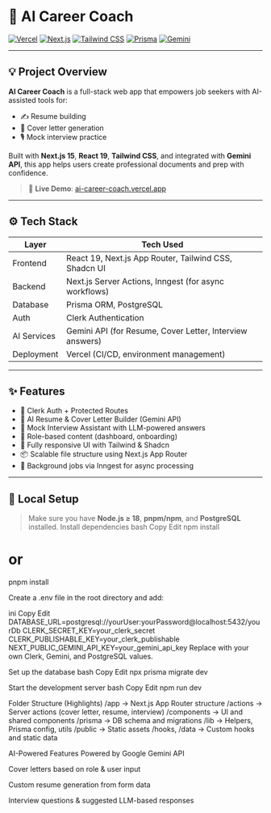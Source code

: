 # 🚀 AI Career Coach

[![Vercel](https://img.shields.io/badge/deployed%20on-vercel-brightgreen?logo=vercel)](https://ai-career-coach-mu.vercel.app/)
[![Next.js](https://img.shields.io/badge/built%20with-Next.js-black?logo=next.js)](https://nextjs.org/)
[![Tailwind CSS](https://img.shields.io/badge/styled%20with-TailwindCSS-blue?logo=tailwindcss)](https://tailwindcss.com/)
[![Prisma](https://img.shields.io/badge/database-Prisma%20%2B%20PostgreSQL-blueviolet?logo=prisma)](https://www.prisma.io/)
[![Gemini](https://img.shields.io/badge/powered%20by-Gemini%20AI-red?logo=google)](https://deepmind.google/technologies/gemini/)

---

## 💡 Project Overview

**AI Career Coach** is a full-stack web app that empowers job seekers with AI-assisted tools for:
- ✍️ Resume building
- 📄 Cover letter generation
- 🎙 Mock interview practice

Built with **Next.js 15**, **React 19**, **Tailwind CSS**, and integrated with **Gemini API**, this app helps users create professional documents and prep with confidence.

> 🔗 **Live Demo**: [ai-career-coach.vercel.app](https://ai-career-coach-mu.vercel.app)

---

## ⚙️ Tech Stack

| Layer        | Tech Used                                                                 |
|--------------|---------------------------------------------------------------------------|
| Frontend     | React 19, Next.js App Router, Tailwind CSS, Shadcn UI                     |
| Backend      | Next.js Server Actions, Inngest (for async workflows)                     |
| Database     | Prisma ORM, PostgreSQL                                                    |
| Auth         | Clerk Authentication                                                      |
| AI Services  | Gemini API (for Resume, Cover Letter, Interview answers)                  |
| Deployment   | Vercel (CI/CD, environment management)                                    |

---

## ✨ Features

- 🔐 Clerk Auth + Protected Routes
- 📝 AI Resume & Cover Letter Builder (Gemini API)
- 🎯 Mock Interview Assistant with LLM-powered answers
- 🧠 Role-based content (dashboard, onboarding)
- 💅 Fully responsive UI with Tailwind & Shadcn
- 📦 Scalable file structure using Next.js App Router
- 🔁 Background jobs via Inngest for async processing

---

## 🚀 Local Setup

> Make sure you have **Node.js ≥ 18**, **pnpm/npm**, and **PostgreSQL** installed.
 Install dependencies
bash
Copy
Edit
npm install
# or
pnpm install

Create a .env file in the root directory and add:

ini
Copy
Edit
DATABASE_URL=postgresql://yourUser:yourPassword@localhost:5432/yourDb
CLERK_SECRET_KEY=your_clerk_secret
CLERK_PUBLISHABLE_KEY=your_clerk_publishable
NEXT_PUBLIC_GEMINI_API_KEY=your_gemini_api_key
Replace with your own Clerk, Gemini, and PostgreSQL values.

 Set up the database
bash
Copy
Edit
npx prisma migrate dev

Start the development server
bash
Copy
Edit
npm run dev

Folder Structure (Highlights)
/app                 → Next.js App Router structure
/actions             → Server actions (cover letter, resume, interview)
/components          → UI and shared components
/prisma              → DB schema and migrations
/lib                 → Helpers, Prisma config, utils
/public              → Static assets
/hooks, /data        → Custom hooks and static data

AI-Powered Features
Powered by Google Gemini API

Cover letters based on role & user input

Custom resume generation from form data

Interview questions & suggested LLM-based responses

